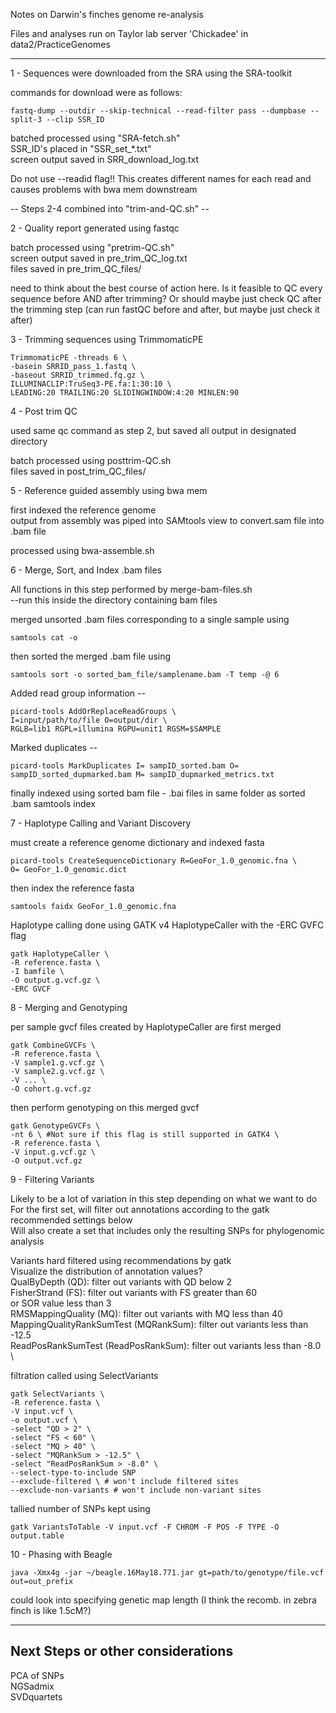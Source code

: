 Notes on Darwin's finches genome re-analysis

Files and analyses run on Taylor lab server 'Chickadee' in data2/PracticeGenomes

--------------------------------------------------------------------------------

1 - Sequences were downloaded from the SRA using the SRA-toolkit

commands for download were as follows: 

	fastq-dump --outdir --skip-technical --read-filter pass --dumpbase --split-3 --clip SSR_ID

batched processed using "SRA-fetch.sh" \
SSR_ID's placed in "SSR_set_*.txt" \
screen output saved in SRR_download_log.txt
	
Do not use --readid flag!! This creates different names for each read and causes problems with bwa mem downstream


-- Steps 2-4 combined into "trim-and-QC.sh" --
	
2 - Quality report generated using fastqc

batch processed using "pretrim-QC.sh" \
screen output saved in pre_trim_QC_log.txt \
files saved in pre_trim_QC_files/

need to think about the best course of action here. Is it feasible to QC every sequence before AND after trimming? Or should maybe just check QC after the trimming step (can run fastQC before and after, but maybe just check it after)


3 - Trimming sequences using TrimmomaticPE 

	TrimmomaticPE -threads 6 \
	-basein SRRID_pass_1.fastq \
	-baseout SRRID_trimmed.fq.gz \
	ILLUMINACLIP:TruSeq3-PE.fa:1:30:10 \
	LEADING:20 TRAILING:20 SLIDINGWINDOW:4:20 MINLEN:90 


4 - Post trim QC

used same qc command as step 2, but saved all output in designated directory

batch processed using posttrim-QC.sh \
files saved in post_trim_QC_files/


5 - Reference guided assembly using bwa mem

first indexed the reference genome	
output from assembly was piped into SAMtools view to convert.sam file into .bam file 

processed using bwa-assemble.sh


6 - Merge, Sort, and Index .bam files

All functions in this step performed by merge-bam-files.sh \
--run this inside the directory containing bam files

merged unsorted .bam files corresponding to a single sample using 
	
	samtools cat -o 

then sorted the merged .bam file using 
	
	samtools sort -o sorted_bam_file/samplename.bam -T temp -@ 6 

Added read group information --
	
	picard-tools AddOrReplaceReadGroups \
	I=input/path/to/file O=output/dir \
	RGLB=lib1 RGPL=illumina RGPU=unit1 RGSM=$SAMPLE

Marked duplicates --
	
	picard-tools MarkDuplicates I= sampID_sorted.bam O= sampID_sorted_dupmarked.bam M= sampID_dupmarked_metrics.txt

finally indexed using sorted bam file - .bai files in same folder as sorted .bam
samtools index 

7 - Haplotype Calling and Variant Discovery

must create a reference genome dictionary and indexed fasta

	picard-tools CreateSequenceDictionary R=GeoFor_1.0_genomic.fna \
	O= GeoFor_1.0_genomic.dict

then index the reference fasta

	samtools faidx GeoFor_1.0_genomic.fna

Haplotype calling done using GATK v4 HaplotypeCaller with the -ERC GVFC flag

	gatk HaplotypeCaller \
   	-R reference.fasta \
   	-I bamfile \
   	-O output.g.vcf.gz \  
   	-ERC GVCF


8 - Merging and Genotyping

per sample gvcf files created by HaplotypeCaller are first merged 

	gatk CombineGVCFs \
	-R reference.fasta \
	-V sample1.g.vcf.gz \
	-V sample2.g.vcf.gz \
	-V ... \
	-O cohort.g.vcf.gz

then perform genotyping on this merged gvcf

	gatk GenotypeGVCFs \
	-nt 6 \ #Not sure if this flag is still supported in GATK4 \
	-R reference.fasta \
	-V input.g.vcf.gz \
	-O output.vcf.gz 

9 - Filtering Variants

Likely to be a lot of variation in this step depending on what we want to do \
For the first set, will filter out annotations according to the gatk recommended settings below \
Will also create a set that includes only the resulting SNPs for phylogenomic analysis 

Variants hard filtered using recommendations by gatk \
Visualize the distribution of annotation values? \
QualByDepth (QD): filter out variants with QD below 2 \
FisherStrand (FS): filter out variants with FS greater than 60 \
or SOR value less than 3 \
RMSMappingQuality (MQ): filter out variants with MQ less than 40 \
MappingQualityRankSumTest (MQRankSum): filter out variants less than -12.5 \
ReadPosRankSumTest (ReadPosRankSum): filter out variants less than -8.0 \

filtration called using SelectVariants

	gatk SelectVariants \
	-R reference.fasta \
	-V input.vcf \
	-o output.vcf \
	-select "QD > 2" \
	-select "FS < 60" \
	-select "MQ > 40" \
	-select "MQRankSum > -12.5" \
	-select "ReadPosRankSum > -8.0" \
	--select-type-to-include SNP 
	--exclude-filtered \ # won't include filtered sites
	--exclude-non-variants # won't include non-variant sites

tallied number of SNPs kept using

	gatk VariantsToTable -V input.vcf -F CHROM -F POS -F TYPE -O output.table

10 - Phasing with Beagle

	java -Xmx4g -jar ~/beagle.16May18.771.jar gt=path/to/genotype/file.vcf out=out_prefix

could look into specifying genetic map length (I think the recomb. in zebra finch is like 1.5cM?)

----------------------------------
Next Steps or other considerations
----------------------------------

PCA of SNPs \
NGSadmix \
SVDquartets

